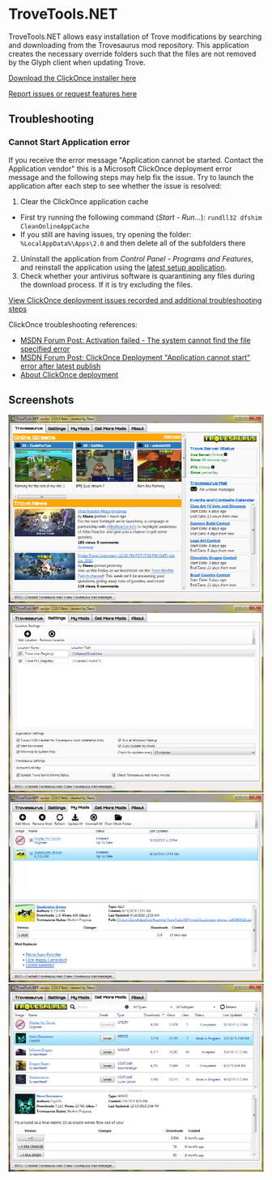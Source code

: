 # TroveTools.NET
TroveTools.NET allows easy installation of Trove modifications by searching and downloading from the Trovesaurus mod repository. This application creates the necessary override folders such that the files are not removed by the Glyph client when updating Trove.

[Download the ClickOnce installer here](https://github.com/DazoTrove/TroveTools.NET/raw/master/TroveTools.NET/publish/setup.exe)

[Report issues or request features here](https://github.com/DazoTrove/TroveTools.NET/issues)

## Troubleshooting

### Cannot Start Application error
If you receive the error message "Application cannot be started. Contact the Application vendor" this is a Microsoft ClickOnce deployment error message and the following steps may help fix the issue. Try to launch the application after each step to see whether the issue is resolved:

1. Clear the ClickOnce application cache
  * First try running the following command (*Start - Run...*): `rundll32 dfshim CleanOnlineAppCache`
  * If you still are having issues, try opening the folder: `%LocalAppData%\Apps\2.0` and then delete all of the subfolders there
2. Uninstall the application from *Control Panel - Programs and Features*, and reinstall the application using the [latest setup application](https://github.com/DazoTrove/TroveTools.NET/raw/master/TroveTools.NET/publish/setup.exe).
3. Check whether your antivirus software is quarantining any files during the download process. If it is try excluding the files.

[View ClickOnce deployment issues recorded and additional troubleshooting steps](https://github.com/DazoTrove/TroveTools.NET/issues?utf8=%E2%9C%93&q=label%3A%22ClickOnce%20deployment%22%20)

ClickOnce troubleshooting references:
* [MSDN Forum Post: Activation failed - The system cannot find the file specified error](https://social.msdn.microsoft.com/Forums/windows/en-US/aef681af-d560-4085-9101-eb4573e02028/activation-failed-the-system-cannot-find-the-file-specified-error?forum=winformssetup)
* [MSDN Forum Post: ClickOnce Deployment "Application cannot start" error after latest publish](https://social.msdn.microsoft.com/Forums/windows/en-US/804a5ce6-7d22-4f10-8ae6-d75cf2766359/clickonce-deployment-application-cannot-start-error-after-latest-publish?forum=winformssetup)
* [About ClickOnce deployment](https://msdn.microsoft.com/en-us/library/t71a733d%28v=vs.120%29.ASPX?f=255&MSPPError=-2147217396)

## Screenshots
![TroveTools.NET Trovesaurus Tab](Screenshots/TroveTools.NET-v1.0.0.5-Trovesaurus.png)
![TroveTools.NET Settings](Screenshots/TroveTools.NET-v1.0.0.5-Settings.png)
![TroveTools.NET My Mods](Screenshots/TroveTools.NET-v1.0.0.5-MyMods.png)
![TroveTools.NET Get More Mods](Screenshots/TroveTools.NET-v1.0.0.5-GetMoreMods.png)
